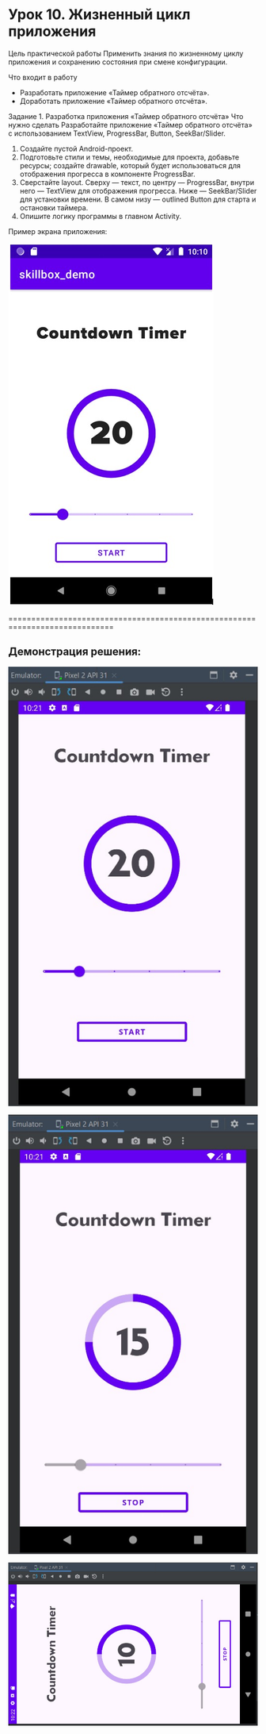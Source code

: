 # Урок 10. Жизненный цикл приложения

Цель практической работы
Применить знания по жизненному циклу приложения и сохранению состояния при смене конфигурации.

Что входит в работу
- Разработать приложение «Таймер обратного отсчёта».
- Доработать приложение «Таймер обратного отсчёта».

Задание 1. 
Разработка приложения «Таймер обратного отсчёта»
Что нужно сделать
Разработайте приложение «Таймер обратного отсчёта» с использованием TextView, ProgressBar, 
Button, SeekBar/Slider.
1. Создайте пустой Android-проект.
2. Подготовьте стили и темы, необходимые для проекта, добавьте ресурсы; создайте drawable, 
который будет использоваться для отображения прогресса в компоненте ProgressBar.
3. Сверстайте layout. Сверху — текст, по центру — ProgressBar, внутри него — TextView для отображения прогресса. 
Ниже — SeekBar/Slider для установки времени. В самом низу — outlined Button для старта и остановки таймера. 
4. Опишите логику программы в главном Activity.

Пример экрана приложения:

![](image/task_maket.jpg)

=============================================================================

## Демонстрация решения:

![](image/app_screen.jpg)

![](image/timer_dynamics_portrait.jpg)

![](image/timer_dynamics_landscape.jpg)